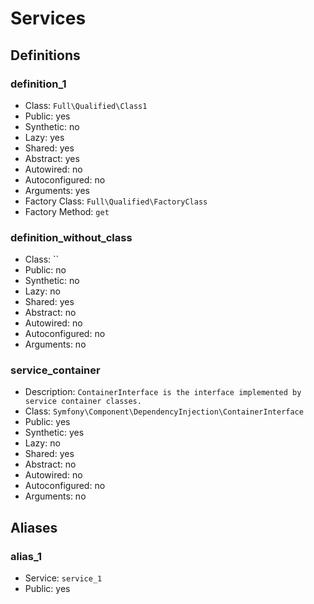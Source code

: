 Services
========

Definitions
-----------

### definition_1

- Class: `Full\Qualified\Class1`
- Public: yes
- Synthetic: no
- Lazy: yes
- Shared: yes
- Abstract: yes
- Autowired: no
- Autoconfigured: no
- Arguments: yes
- Factory Class: `Full\Qualified\FactoryClass`
- Factory Method: `get`

### definition_without_class

- Class: ``
- Public: no
- Synthetic: no
- Lazy: no
- Shared: yes
- Abstract: no
- Autowired: no
- Autoconfigured: no
- Arguments: no

### service_container

- Description: `ContainerInterface is the interface implemented by service container classes.`
- Class: `Symfony\Component\DependencyInjection\ContainerInterface`
- Public: yes
- Synthetic: yes
- Lazy: no
- Shared: yes
- Abstract: no
- Autowired: no
- Autoconfigured: no
- Arguments: no


Aliases
-------

### alias_1

- Service: `service_1`
- Public: yes
